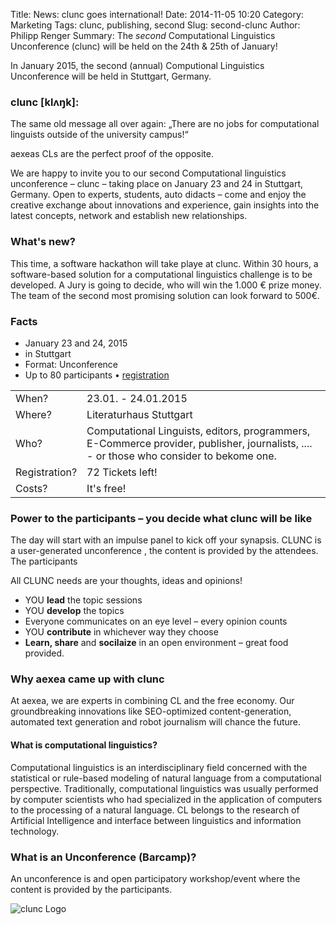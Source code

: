 Title: News: clunc goes international! 
Date: 2014-11-05 10:20
Category: Marketing
Tags: clunc, publishing, second
Slug: second-clunc
Author: Philipp Renger
Summary: The _second_ Computational Linguistics Unconference (clunc) will be held on the 24th & 25th of January!

In January 2015, the second (annual) Computional Linguistics Unconference will be held in Stuttgart, Germany.


### clunc [klʌŋk]: 

The same old message all over again: „There are no jobs for computational linguists outside of  the university campus!“

aexeas CLs are the perfect proof of the opposite. 

We are happy to invite you to our second Computational linguistics unconference – clunc – taking place on January 23 and 24 in Stuttgart, Germany. Open to experts, students, auto didacts – come and enjoy the creative exchange about innovations and experience, gain insights into the latest concepts, network and establish new relationships. 


### What's new?

This time, a software hackathon will take playe at clunc. Within 30 hours, a software-based solution for a computational linguistics challenge is to be developed. 
A Jury is going to decide, who will win the 1.000 € prize money. The team of the second most promising solution can look forward to 500€.


### Facts
* January 23 and 24, 2015 
* in Stuttgart
* Format: Unconference
* Up to 80 participants
•	[registration](/pages/30_anmeldung_en.html)

<table>
    <tr>
        <td>When?</td>
        <td>23.01. - 24.01.2015</td>
    </tr>
        <tr>
        <td>Where?</td>
        <td>Literaturhaus Stuttgart</td>
    </tr>
        <tr>
        <td>Who?</td>
        <td>Computational Linguists, editors, programmers, E-Commerce provider, publisher, journalists, .... - or those who consider to bekome one.</td>
    </tr>
        <tr>
        <td>Registration?</td>
        <td> 72 Tickets left!</td>
    </tr>
        <tr>
        <td>Costs?</td>
        <td>It's free!</td>
    </tr>
</table>


### Power to the participants – you decide what clunc will be like

The day will start with an impulse panel to kick off your synapsis. CLUNC is a user-generated unconference , the content is provided by the attendees. The participants 

All CLUNC needs are your thoughts, ideas and opinions!

* YOU **lead** the topic sessions
* YOU **develop** the topics
* Everyone communicates on an eye level – every opinion counts
* YOU **contribute** in whichever way they choose 
* **Learn, share** and **socilaize** in an open environment – great food provided.


### Why aexea came up with clunc 

At aexea, we are experts in combining CL and the free economy. Our groundbreaking innovations like SEO-optimized content-generation, automated text generation and robot journalism will chance the future. 


#### What is computational linguistics?

Computational linguistics is an interdisciplinary field concerned with the statistical or rule-based modeling of natural language from a computational perspective. Traditionally, computational linguistics was usually performed by computer scientists who had specialized in the application of computers to the processing of a natural language. CL belongs to the research of Artificial Intelligence and interface between linguistics and information technology.


### What is an Unconference (Barcamp)?

An unconference is and open participatory workshop/event where the content is provided by the participants.

![clunc Logo](https://s3-eu-west-1.amazonaws.com/uploads-eu.hipchat.com/81297/586215/087RZFJMRzWSen7/clunc%20logo%20claim.png)

